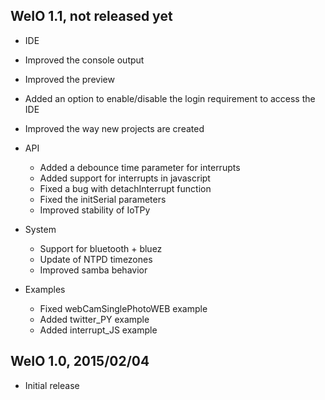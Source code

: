 WeIO 1.1, not released yet
-------------------
- IDE
 - Improved the console output 
 - Improved the preview
 - Added an option to enable/disable the login requirement to access the IDE
 - Improved the way new projects are created

- API
  - Added a debounce time parameter for interrupts
  - Added support for interrupts in javascript
  - Fixed a bug with detachInterrupt function
  - Fixed the initSerial parameters
  - Improved stability of IoTPy

- System
  - Support for bluetooth + bluez
  - Update of NTPD timezones
  - Improved samba behavior

- Examples
  - Fixed webCamSinglePhotoWEB example
  - Added twitter_PY example
  - Added interrupt_JS example


WeIO 1.0, 2015/02/04
--------------------
- Initial release

